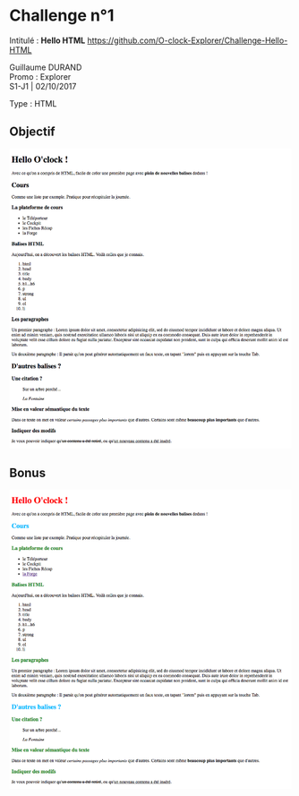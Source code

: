 # Challenge n°1
Intitulé : **Hello HTML**
https://github.com/O-clock-Explorer/Challenge-Hello-HTML

Guillaume DURAND  
Promo : Explorer  
S1-J1 | 02/10/2017

Type : HTML

## Objectif
<kbd>![](docs/objectif.png)</kbd>

## Bonus
<kbd>![](docs/bonus.png)</kbd>
